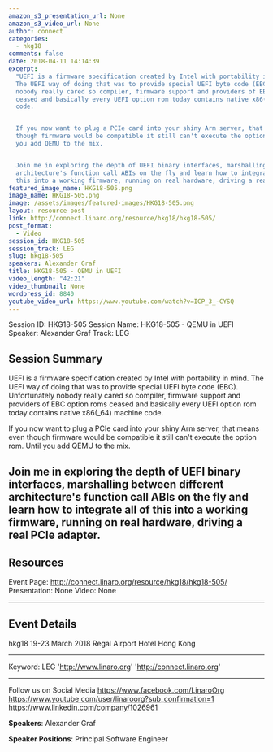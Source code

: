 ```yaml
---
amazon_s3_presentation_url: None
amazon_s3_video_url: None
author: connect
categories:
  - hkg18
comments: false
date: 2018-04-11 14:14:39
excerpt:
  "UEFI is a firmware specification created by Intel with portability in mind.
  The UEFI way of doing that was to provide special UEFI byte code (EBC). Unfortunately
  nobody really cared so compiler, firmware support and providers of EBC option roms
  ceased and basically every UEFI option rom today contains native x86(_64) machine
  code.


  If you now want to plug a PCIe card into your shiny Arm server, that means even
  though firmware would be compatible it still can't execute the option rom. Until
  you add QEMU to the mix.


  Join me in exploring the depth of UEFI binary interfaces, marshalling between different
  architecture's function call ABIs on the fly and learn how to integrate all of
  this into a working firmware, running on real hardware, driving a real PCIe adapter."
featured_image_name: HKG18-505.png
image_name: HKG18-505.png
image: /assets/images/featured-images/HKG18-505.png
layout: resource-post
link: http://connect.linaro.org/resource/hkg18/hkg18-505/
post_format:
  - Video
session_id: HKG18-505
session_track: LEG
slug: hkg18-505
speakers: Alexander Graf
title: HKG18-505 - QEMU in UEFI
video_length: "42:21"
video_thumbnail: None
wordpress_id: 8840
youtube_video_url: https://www.youtube.com/watch?v=ICP_3_-CYSQ
---
```


Session ID: HKG18-505
Session Name: HKG18-505 - QEMU in UEFI
Speaker: Alexander Graf
Track: LEG

## Session Summary

UEFI is a firmware specification created by Intel with portability in mind. The UEFI way of doing that was to provide special UEFI byte code (EBC). Unfortunately nobody really cared so compiler, firmware support and providers of EBC option roms ceased and basically every UEFI option rom today contains native x86(\_64) machine code.

If you now want to plug a PCIe card into your shiny Arm server, that means even though firmware would be compatible it still can't execute the option rom. Until you add QEMU to the mix.

## Join me in exploring the depth of UEFI binary interfaces, marshalling between different architecture's function call ABIs on the fly and learn how to integrate all of this into a working firmware, running on real hardware, driving a real PCIe adapter.

## Resources

Event Page: http://connect.linaro.org/resource/hkg18/hkg18-505/
Presentation: None
Video: None

---

## Event Details

hkg18
19-23 March 2018
Regal Airport Hotel Hong Kong

---

Keyword: LEG
'http://www.linaro.org'
'http://connect.linaro.org'

---

Follow us on Social Media
https://www.facebook.com/LinaroOrg
https://www.youtube.com/user/linaroorg?sub_confirmation=1
https://www.linkedin.com/company/1026961

**Speakers**: Alexander Graf

**Speaker Positions**: Principal Software Engineer

